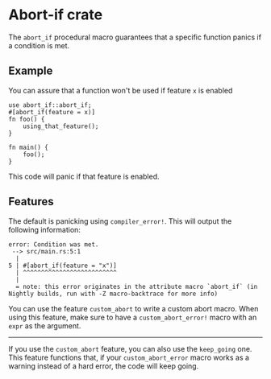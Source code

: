 # Abort-if crate

The `abort_if` procedural macro guarantees that a specific function panics if a condition is met.

## Example

You can assure that a function won't be used if feature `x` is enabled

```
use abort_if::abort_if;
#[abort_if(feature = x)]
fn foo() {
	using_that_feature();
}

fn main() {
	foo();
}
```

This code will panic if that feature is enabled.

## Features

The default is panicking using `compiler_error!`. This will output the following information:

```
error: Condition was met.
 --> src/main.rs:5:1
  |
5 | #[abort_if(feature = "x")]
  | ^^^^^^^^^^^^^^^^^^^^^^^^^^
  |
  = note: this error originates in the attribute macro `abort_if` (in Nightly builds, run with -Z macro-backtrace for more info)
```

You can use the feature `custom_abort` to write a custom abort macro. When using this feature, make sure to have a `custom_abort_error!` macro with an `expr` as the argument.

---

If you use the `custom_abort` feature, you can also use the `keep_going` one. This feature functions that, if your `custom_abort_error` macro works as a warning instead of a hard error, the code will keep going.